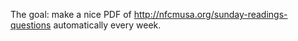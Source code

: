 The goal: make a nice PDF of http://nfcmusa.org/sunday-readings-questions automatically every week.
